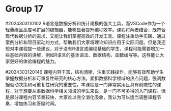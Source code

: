 # Group 17
#2024303110102
R语言是数据分析和统计建模的强大工具，而VSCode作为一个轻量级且高度可扩展的编辑器，能够显著提升编程效率。课程将两者结合，既符合现代数据分析的需求，又能让我们掌握高效的开发工具。课程注重动手实践，通过案例分析和项目驱动的方式，帮助我们大家将理论知识应用于实际问题。但是我还想对本课程提一些建议，对于没有R语言或编程基础的学生，课程可能需要增加一些基础内容的讲解，例如R语言的基本语法、数据结构、函数编写等。这样能让大家更好的体验编程的魅力。

#2024303120146
课程内容丰富，结构清晰，注重实践操作，能够有效帮助学生掌握数据分析和可重复性研究的核心方法。紧扣数据科学领域的热点问题，强调数据驱动决策和可重复性研究的重要性，本课程是一门非常实用且具有前瞻性的课程，对于想要从事数据科学相关领域的学生来说，是一门不可多得的入门课程。但是部分课程内容节奏较快，大家难以完全消化吸收，我认为可以适当调整课程节奏，增加练习和答疑时间。
